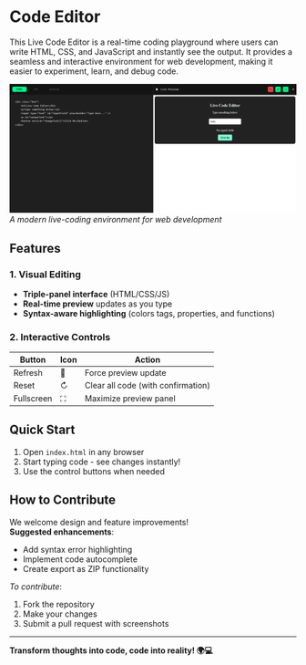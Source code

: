 # Code Editor
This Live Code Editor is a real-time coding playground where users can write HTML, CSS, and JavaScript and instantly see the output. It provides a seamless and interactive environment for web development, making it easier to experiment, learn, and debug code.


![Editor Preview](image.png)  
*A modern live-coding environment for web development*

## Features

### 1. Visual Editing
- **Triple-panel interface** (HTML/CSS/JS)
- **Real-time preview** updates as you type
- **Syntax-aware highlighting** (colors tags, properties, and functions)

### 2. Interactive Controls
| Button | Icon | Action |
|--------|------|--------|
| Refresh | 🔄 | Force preview update |
| Reset | ↻ | Clear all code (with confirmation) |
| Fullscreen | ⛶ | Maximize preview panel |

## Quick Start
1. Open `index.html` in any browser
2. Start typing code - see changes instantly!
3. Use the control buttons when needed

## How to Contribute
We welcome design and feature improvements!  
**Suggested enhancements**:
- Add syntax error highlighting
- Implement code autocomplete
- Create export as ZIP functionality

*To contribute*:  
1. Fork the repository  
2. Make your changes  
3. Submit a pull request with screenshots

---
**Transform thoughts into code, code into reality! 🌍💻**
